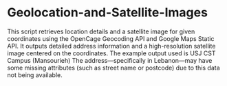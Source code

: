 # Geolocation-and-Satellite-Images
This script retrieves location details and a satellite image for given coordinates using the OpenCage Geocoding API and Google Maps Static API. It outputs detailed address information and a high-resolution satellite image centered on the coordinates.
The example output used is USJ CST Campus (Mansourieh)
The address—specifically in Lebanon—may have some missing attributes (such as street name or postcode) due to this data not being available.
